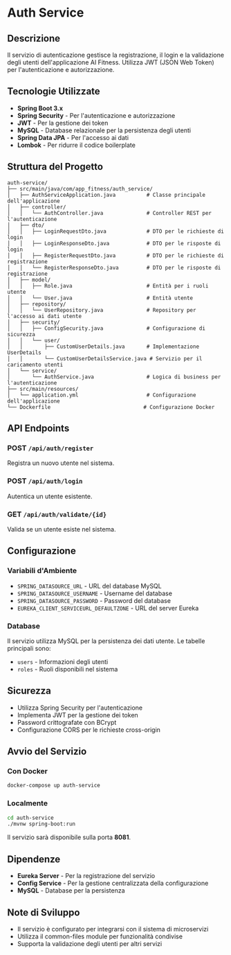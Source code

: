 # Auth Service

## Descrizione
Il servizio di autenticazione gestisce la registrazione, il login e la validazione degli utenti dell'applicazione AI Fitness. Utilizza JWT (JSON Web Token) per l'autenticazione e autorizzazione.

## Tecnologie Utilizzate
- **Spring Boot 3.x**
- **Spring Security** - Per l'autenticazione e autorizzazione
- **JWT** - Per la gestione dei token
- **MySQL** - Database relazionale per la persistenza degli utenti
- **Spring Data JPA** - Per l'accesso ai dati
- **Lombok** - Per ridurre il codice boilerplate

## Struttura del Progetto

```
auth-service/
├── src/main/java/com/app_fitness/auth_service/
│   ├── AuthServiceApplication.java          # Classe principale dell'applicazione
│   ├── controller/
│   │   └── AuthController.java              # Controller REST per l'autenticazione
│   ├── dto/
│   │   ├── LoginRequestDto.java             # DTO per le richieste di login
│   │   ├── LoginResponseDto.java            # DTO per le risposte di login
│   │   ├── RegisterRequestDto.java          # DTO per le richieste di registrazione
│   │   └── RegisterResponseDto.java         # DTO per le risposte di registrazione
│   ├── model/
│   │   ├── Role.java                        # Entità per i ruoli utente
│   │   └── User.java                        # Entità utente
│   ├── repository/
│   │   └── UserRepository.java              # Repository per l'accesso ai dati utente
│   ├── security/
│   │   ├── ConfigSecurity.java              # Configurazione di sicurezza
│   │   └── user/
│   │       ├── CustomUserDetails.java       # Implementazione UserDetails
│   │       └── CustomUserDetailsService.java # Servizio per il caricamento utenti
│   └── service/
│       └── AuthService.java                 # Logica di business per l'autenticazione
├── src/main/resources/
│   └── application.yml                      # Configurazione dell'applicazione
└── Dockerfile                              # Configurazione Docker
```

## API Endpoints

### POST `/api/auth/register`
Registra un nuovo utente nel sistema.


### POST `/api/auth/login`
Autentica un utente esistente.


### GET `/api/auth/validate/{id}`
Valida se un utente esiste nel sistema.


## Configurazione

### Variabili d'Ambiente
- `SPRING_DATASOURCE_URL` - URL del database MySQL
- `SPRING_DATASOURCE_USERNAME` - Username del database
- `SPRING_DATASOURCE_PASSWORD` - Password del database
- `EUREKA_CLIENT_SERVICEURL_DEFAULTZONE` - URL del server Eureka

### Database
Il servizio utilizza MySQL per la persistenza dei dati utente. Le tabelle principali sono:
- `users` - Informazioni degli utenti
- `roles` - Ruoli disponibili nel sistema

## Sicurezza
- Utilizza Spring Security per l'autenticazione
- Implementa JWT per la gestione dei token
- Password crittografate con BCrypt
- Configurazione CORS per le richieste cross-origin

## Avvio del Servizio

### Con Docker
```bash
docker-compose up auth-service
```

### Localmente
```bash
cd auth-service
./mvnw spring-boot:run
```

Il servizio sarà disponibile sulla porta **8081**.

## Dipendenze
- **Eureka Server** - Per la registrazione del servizio
- **Config Service** - Per la gestione centralizzata della configurazione
- **MySQL** - Database per la persistenza

## Note di Sviluppo
- Il servizio è configurato per integrarsi con il sistema di microservizi
- Utilizza il common-files module per funzionalità condivise
- Supporta la validazione degli utenti per altri servizi
